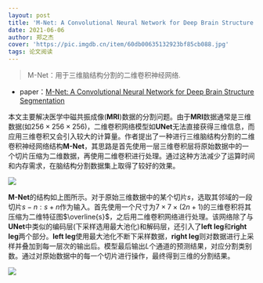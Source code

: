 ```yaml
---
layout: post
title: 'M-Net: A Convolutional Neural Network for Deep Brain Structure Segmentation'
date: 2021-06-06
author: 郑之杰
cover: 'https://pic.imgdb.cn/item/60db00635132923bf85cb088.jpg'
tags: 论文阅读
---
```


> M-Net：用于三维脑结构分割的二维卷积神经网络.

- paper：[M-Net: A Convolutional Neural Network for Deep Brain Structure Segmentation](https://ieeexplore.ieee.org/document/7950555)

本文主要解决医学中磁共振成像(**MRI**)数据的分割问题。由于**MRI**数据通常是三维数据(如$256 \times 256 \times 256$)，二维卷积网络模型如**UNet**无法直接获得三维信息，而应用三维卷积又会引入较大的计算量。作者提出了一种进行三维脑结构分割的二维卷积神经网络结构**M-Net**，其思路是首先使用一层三维卷积层将原始数据中的一个切片压缩为二维数据，再使用二维卷积进行处理。通过这种方法减少了运算时间和内存需求，在脑结构分割数据集上取得了较好的效果。

![](https://pic.imgdb.cn/item/60db00195132923bf85b72b1.jpg)

**M-Net**的结构如上图所示。对于原始三维数据中的某个切片$s$，选取其邻域的一段切片$s-n:s+n$作为输入。首先使用一个尺寸为$7 \times 7 \times (2n+1)$的三维卷积将其压缩为二维特征图$\overline{s}$，之后用二维卷积网络进行处理。该网络除了与**UNet**中类似的编码层(下采样选用最大池化)和解码层，还引入了**left leg**和**right leg**两个部分。**left leg**使用最大池化不断下采样数据，**right leg**则对数据进行上采样并叠加到每一层次的输出后。模型最后输出$L$个通道的预测结果，对应分割类别数。通过对原始数据中的每一个切片进行操作，最终得到三维的分割结果。

![](https://pic.imgdb.cn/item/60db07785132923bf87c38ed.jpg)
